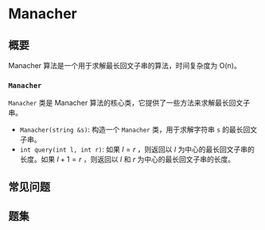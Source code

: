 # Manacher

## 概要
Manacher 算法是一个用于求解最长回文子串的算法，时间复杂度为 O(n)。
### `Manacher`
`Manacher` 类是 Manacher 算法的核心类，它提供了一些方法来求解最长回文子串。
- `Manacher(string &s)`: 构造一个 `Manacher` 类，用于求解字符串 `s` 的最长回文子串。
- `int query(int l, int r)`: 如果 $l = r$ ，则返回以 $l$ 为中心的最长回文子串的长度。如果 $l + 1 = r$ ，则返回以 $l$ 和 $r$ 为中心的最长回文子串的长度。

## 常见问题

## 题集